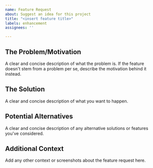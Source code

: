 ```yaml
---
name: Feature Request
about: Suggest an idea for this project
title: "<insert feature title>"
labels: enhancement
assignees: ''

---
```


## The Problem/Motivation

A clear and concise description of what the problem is. If the feature doesn't stem from a problem per se, describe the motivation behind it instead.

## The Solution

A clear and concise description of what you want to happen.

## Potential Alternatives

A clear and concise description of any alternative solutions or features you've considered.

## Additional Context

Add any other context or screenshots about the feature request here.
